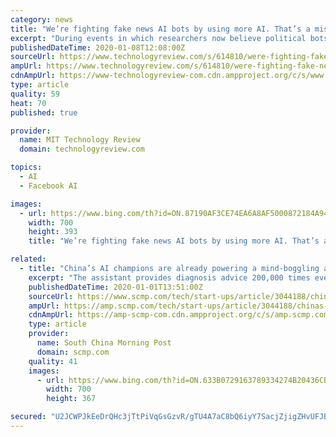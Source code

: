 ```yaml
---
category: news
title: "We’re fighting fake news AI bots by using more AI. That’s a mistake."
excerpt: "During events in which researchers now believe political bots and disinformation played a key role—the Brexit referendum, the Trump-Clinton contest in 2016, the Crimea crisis—there is a widespread belief that smart AI tools allowed computers to pose as humans and help manipulate the public conversation. Pundits and journalists have fueled ..."
publishedDateTime: 2020-01-08T12:08:00Z
sourceUrl: https://www.technologyreview.com/s/614810/were-fighting-fake-news-ai-bots-by-using-more-ai-thats-a-mistake/
ampUrl: https://www.technologyreview.com/s/614810/were-fighting-fake-news-ai-bots-by-using-more-ai-thats-a-mistake/amp/
cdnAmpUrl: https://www-technologyreview-com.cdn.ampproject.org/c/s/www.technologyreview.com/s/614810/were-fighting-fake-news-ai-bots-by-using-more-ai-thats-a-mistake/amp/
type: article
quality: 59
heat: 70
published: true

provider:
  name: MIT Technology Review
  domain: technologyreview.com

topics:
  - AI
  - Facebook AI

images:
  - url: https://www.bing.com/th?id=ON.87190AF3CE74EA6A8AF5000872184A94
    width: 700
    height: 393
    title: "We’re fighting fake news AI bots by using more AI. That’s a mistake."

related:
  - title: "China’s AI champions are already powering a mind-boggling array of processes and this will rise in 2020"
    excerpt: "The assistant provides diagnosis advice 200,000 times every day on average. iFlyTek’s AI tech has helped with customised education in 35,000 schools in China. Its smart education products and services now cover over 100 million students and teachers in the country. iFlyTek’s technologies also deployed in nearly 5,000 courts in China to ..."
    publishedDateTime: 2020-01-01T13:51:00Z
    sourceUrl: https://www.scmp.com/tech/start-ups/article/3044188/chinas-ai-champions-are-already-powering-mind-boggling-array
    ampUrl: https://amp.scmp.com/tech/start-ups/article/3044188/chinas-ai-champions-are-already-powering-mind-boggling-array
    cdnAmpUrl: https://amp-scmp-com.cdn.ampproject.org/c/s/amp.scmp.com/tech/start-ups/article/3044188/chinas-ai-champions-are-already-powering-mind-boggling-array
    type: article
    provider:
      name: South China Morning Post
      domain: scmp.com
    quality: 41
    images:
      - url: https://www.bing.com/th?id=ON.633B0729163789334274B20436CBC59A
        width: 700
        height: 367

secured: "U2JCWPJkEeDrQHc3jTtPiVqGsGzvR/gTU4A7aC8bQ6iyY7SacjZjigZHvUFJBOE9Ru8iVNQpqfNQVVCbzivVhc2rrHcpiYXVkHdJ3veNk1ml61DhQ0xJBMHYc3e3k+kQGdPjc75JxqA+r7txjnD+w1yO9p2E6lrp5WQvZO0FvAbGhYBmfNo0NEkZjTb0UOgq2O3ra5VmdNQGkRjBmRzOVh68tTdYtOAc81UcxcngY1LPCoIHCtyng5ksxkSNH9uGZOTr7VAKqiVp1ngaKXrN/g==;waNnL1hogWSagSszibMvdQ=="
---
```


